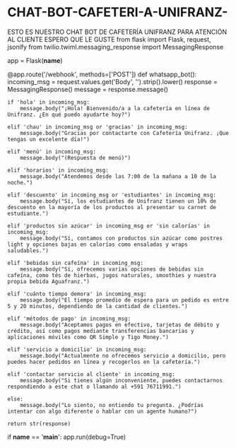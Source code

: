 # CHAT-BOT-CAFETERI-A-UNIFRANZ-
ESTO ES NUESTRO CHAT BOT DE CAFETERÍA UNIFRANZ PARA ATENCIÓN AL CLIENTE ESPERO QUE LE GUSTE 
from flask import Flask, request, jsonify
from twilio.twiml.messaging_response import MessagingResponse

app = Flask(__name__)

@app.route('/webhook', methods=['POST'])
def whatsapp_bot():
    incoming_msg = request.values.get('Body', '').strip().lower()
    response = MessagingResponse()
    message = response.message()

    if 'hola' in incoming_msg:
        message.body("¡Hola! Bienvenido/a a la cafetería en línea de Unifranz. ¿En qué puedo ayudarte hoy?")
    
    elif 'chau' in incoming_msg or 'gracias' in incoming_msg:
        message.body("Gracias por contactarte con Cafetería Unifranz. ¡Que tengas un excelente día!")
    
    elif 'menú' in incoming_msg:
        message.body("(Respuesta de menú)")
    
    elif 'horarios' in incoming_msg:
        message.body("Atendemos desde las 7:00 de la mañana a 10 de la noche.")

    elif 'descuento' in incoming_msg or 'estudiantes' in incoming_msg:
        message.body("Sí, los estudiantes de Unifranz tienen un 10% de descuento en la mayoría de los productos al presentar su carnet de estudiante.")

    elif 'productos sin azúcar' in incoming_msg or 'sin calorías' in incoming_msg:
        message.body("Sí, contamos con productos sin azúcar como postres light y opciones bajas en calorías como ensaladas y wraps saludables.")

    elif 'bebidas sin cafeína' in incoming_msg:
        message.body("Sí, ofrecemos varias opciones de bebidas sin cafeína, como tés de hierbas, jugos naturales, smoothies y nuestra propia bebida Aguafranz.")

    elif 'cuánto tiempo demora' in incoming_msg:
        message.body("El tiempo promedio de espera para un pedido es entre 5 y 20 minutos, dependiendo de la cantidad de clientes.")

    elif 'métodos de pago' in incoming_msg:
        message.body("Aceptamos pagos en efectivo, tarjetas de débito y crédito, así como pagos mediante transferencias bancarias y aplicaciones móviles como QR Simple y Tigo Money.")

    elif 'servicio a domicilio' in incoming_msg:
        message.body("Actualmente no ofrecemos servicio a domicilio, pero puedes hacer pedidos en línea y recogerlos en la cafetería.")

    elif 'contactar servicio al cliente' in incoming_msg:
        message.body("Si tienes algún inconveniente, puedes contactarnos respondiendo a este chat o llamando al +591 76711991.")

    else:
        message.body("Lo siento, no entiendo tu pregunta. ¿Podrías intentar con algo diferente o hablar con un agente humano?")

    return str(response)

if __name__ == '__main__':
    app.run(debug=True)
